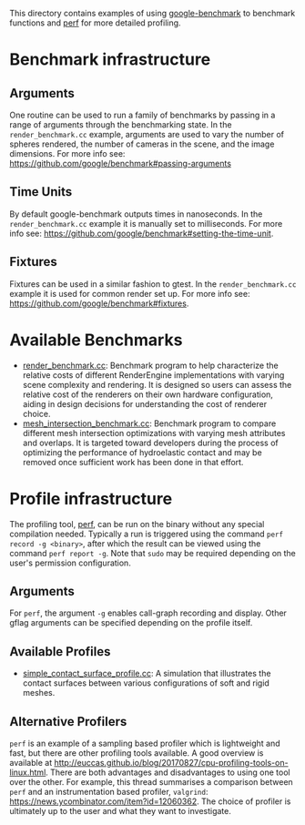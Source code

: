 This directory contains examples of using
[google-benchmark](https://github.com/google/benchmark) to benchmark
functions and [perf](https://perf.wiki.kernel.org/index.php/Main_Page) for more
detailed profiling.

# Benchmark infrastructure

## Arguments

One routine can be used to run a family of benchmarks by passing in a range of
arguments through the benchmarking state. In the `render_benchmark.cc` example,
arguments are used to vary the number of spheres rendered, the number of cameras
in the scene, and the image dimensions. For more info see:
https://github.com/google/benchmark#passing-arguments

## Time Units

By default google-benchmark outputs times in nanoseconds. In the
`render_benchmark.cc` example it is manually set to milliseconds. For more info
see: https://github.com/google/benchmark#setting-the-time-unit.

## Fixtures

Fixtures can be used in a similar fashion to gtest. In the
`render_benchmark.cc` example it is used for common render set up. For more
info see: https://github.com/google/benchmark#fixtures.

# Available Benchmarks

* [render_benchmark.cc](https://drake.mit.edu/doxygen_cxx/html/group__render__engine__benchmarks.html):
Benchmark program to help characterize the relative costs of different
RenderEngine implementations with varying scene complexity and rendering. It is
designed so users can assess the relative cost of the renderers on their own
hardware configuration, aiding in design decisions for understanding the cost of
renderer choice.
* [mesh_intersection_benchmark.cc](https://drake.mit.edu/doxygen_cxx/html/group__mesh__intersection__benchmarks.html):
Benchmark program to compare different mesh intersection optimizations with
varying mesh attributes and overlaps. It is targeted toward developers during
the process of optimizing the performance of hydroelastic contact and may be
removed once sufficient work has been done in that effort.

# Profile infrastructure

The profiling tool, [perf](https://perf.wiki.kernel.org/index.php/Main_Page),
can be run on the binary without any special compilation needed. Typically a
run is triggered using the command `perf record -g <binary>`, after which the
result can be viewed using the command `perf report -g`. Note that `sudo` may be required depending on the user's permission configuration.

## Arguments

For `perf`, the argument `-g` enables call-graph recording and display. Other
gflag arguments can be specified depending on the profile itself.

## Available Profiles

* [simple_contact_surface_profile.cc](https://drake.mit.edu/doxygen_cxx/html/group__simple__contact__surface__profile.html):
A simulation that illustrates the contact surfaces between various
configurations of soft and rigid meshes.

## Alternative Profilers

`perf` is an example of a sampling based profiler which is lightweight and fast,
but there are other profiling tools available. A good overview is available at
http://euccas.github.io/blog/20170827/cpu-profiling-tools-on-linux.html.
There are both advantages and disadvantages to using one tool over the other.
For example, this thread summarises a comparison between `perf` and an
instrumentation based profiler, `valgrind`:
https://news.ycombinator.com/item?id=12060362. The choice of profiler is
ultimately up to the user and what they want to investigate.
